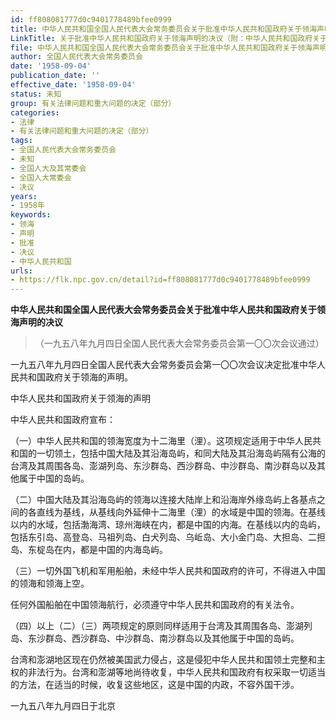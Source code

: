 ```yaml
---
id: ff808081777d0c9401778489bfee0999
title: 中华人民共和国全国人民代表大会常务委员会关于批准中华人民共和国政府关于领海声明的决议（附：中华人民共和国政府关于领海的声明）
LinkTitle: 关于批准中华人民共和国政府关于领海声明的决议（附：中华人民共和国政府关于领海的声明）
file: 中华人民共和国全国人民代表大会常务委员会关于批准中华人民共和国政府关于领海声明的决议（附：中华人民共和国政府关于领海的声明）_ff808081777d0c9401778489bfee0999.docx
author: 全国人民代表大会常务委员会
date: '1958-09-04'
publication_date: ''
effective_date: '1958-09-04'
status: 未知
group: 有关法律问题和重大问题的决定（部分）
categories:
- 法律
- 有关法律问题和重大问题的决定（部分）
tags:
- 全国人民代表大会常务委员会
- 未知
- 全国人大及其常委会
- 全国人大常委会
- 决议
years:
- 1958年
keywords:
- 领海
- 声明
- 批准
- 决议
- 中华人民共和国
urls:
- https://flk.npc.gov.cn/detail?id=ff808081777d0c9401778489bfee0999
---
```


**中华人民共和国全国人民代表大会常务委员会关于批准中华人民共和国政府关于领海声明的决议**

> （一九五八年九月四日全国人民代表大会常务委员会第一〇〇次会议通过）

一九五八年九月四日全国人民代表大会常务委员会第一〇〇次会议决定批准中华人民共和国政府关于领海的声明。

中华人民共和国政府关于领海的声明

中华人民共和国政府宣布：

（一）中华人民共和国的领海宽度为十二海里（浬）。这项规定适用于中华人民共和国的一切领土，包括中国大陆及其沿海岛屿，和同大陆及其沿海岛屿隔有公海的台湾及其周围各岛、澎湖列岛、东沙群岛、西沙群岛、中沙群岛、南沙群岛以及其他属于中国的岛屿。

（二）中国大陆及其沿海岛屿的领海以连接大陆岸上和沿海岸外缘岛屿上各基点之间的各直线为基线，从基线向外延伸十二海里（浬）的水域是中国的领海。在基线以内的水域，包括渤海湾、琼州海峡在内，都是中国的内海。在基线以内的岛屿，包括东引岛、高登岛、马祖列岛、白犬列岛、乌岴岛、大小金门岛、大担岛、二担岛、东椗岛在内，都是中国的内海岛屿。

（三）一切外国飞机和军用船舶，未经中华人民共和国政府的许可，不得进入中国的领海和领海上空。

任何外国船舶在中国领海航行，必须遵守中华人民共和国政府的有关法令。

（四）以上（二）（三）两项规定的原则同样适用于台湾及其周围各岛、澎湖列岛、东沙群岛、西沙群岛、中沙群岛、南沙群岛以及其他属于中国的岛屿。

台湾和澎湖地区现在仍然被美国武力侵占，这是侵犯中华人民共和国领土完整和主权的非法行为。台湾和澎湖等地尚待收复，中华人民共和国政府有权采取一切适当的方法，在适当的时候，收复这些地区，这是中国的内政，不容外国干涉。

一九五八年九月四日于北京
